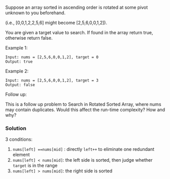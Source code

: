 Suppose an array sorted in ascending order is rotated at some pivot unknown to you beforehand.

(i.e., [0,0,1,2,2,5,6] might become [2,5,6,0,0,1,2]).

You are given a target value to search. If found in the array return true, otherwise return false.

Example 1:

```
Input: nums = [2,5,6,0,0,1,2], target = 0
Output: true
```


Example 2:

```
Input: nums = [2,5,6,0,0,1,2], target = 3
Output: false
```


Follow up:

This is a follow up problem to Search in Rotated Sorted Array, where nums may contain duplicates.
Would this affect the run-time complexity? How and why?

### Solution

3 conditions:

1. `nums[left] ==nums[mid]` : directly `left++` to eliminate one redundant element
2. `nums[left] < nums[mid]`: the left side is sorted, then judge whether `target` is in the range
3. `nums[left] > nums[mid]`: the right side is sorted